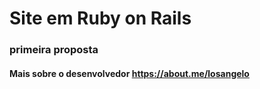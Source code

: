 # Site em Ruby on Rails
### primeira proposta

#### Mais sobre o desenvolvedor https://about.me/losangelo
